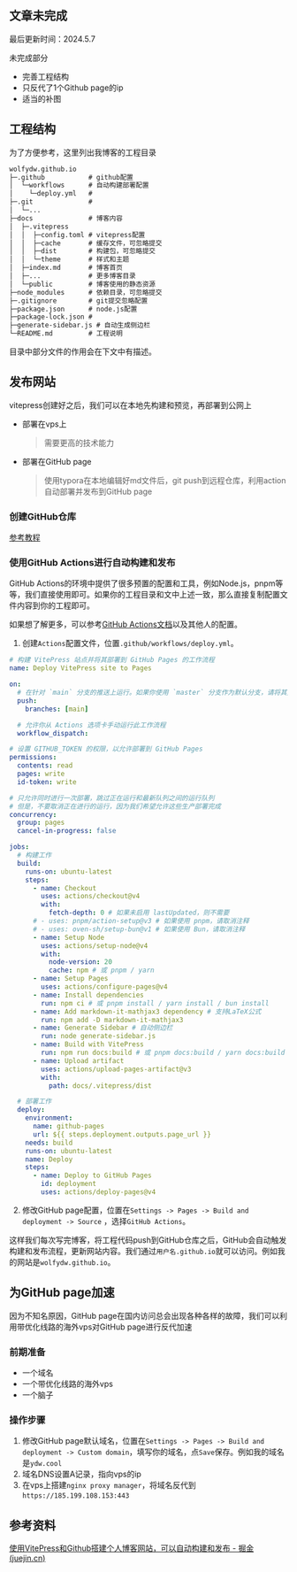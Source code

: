 ## 文章未完成

最后更新时间：2024.5.7

未完成部分

- 完善工程结构
- 只反代了1个Github page的ip
- 适当的补图

## 工程结构

为了方便参考，这里列出我博客的工程目录

```txt
wolfydw.github.io
├─.github           # github配置
│  └─workflows      # 自动构建部署配置
│    └─deploy.yml   # 
├─.git              # 
│  └─...
├─docs              # 博客内容
│  ├─.vitepress    
│  │  ├─config.toml # vitepress配置
│  │  ├─cache       # 缓存文件，可忽略提交
│  │  ├─dist        # 构建包，可忽略提交
│  │  └─theme       # 样式和主题
│  ├─index.md       # 博客首页
│  ├─...            # 更多博客目录
│  └─public         # 博客使用的静态资源
├─node_modules      # 依赖目录，可忽略提交
├─.gitignore        # git提交忽略配置
├─package.json      # node.js配置
├─package-lock.json	#
├─generate-sidebar.js # 自动生成侧边栏
└─README.md         # 工程说明
```

目录中部分文件的作用会在下文中有描述。



## 发布网站

vitepress创建好之后，我们可以在本地先构建和预览，再部署到公网上

- 部署在vps上

  > 需要更高的技术能力

- 部署在GitHub page

  > 使用typora在本地编辑好md文件后，git push到远程仓库，利用action自动部署并发布到GitHub page

### 创建GitHub仓库

[参考教程](/使用git管理.html)

### 使用GitHub Actions进行自动构建和发布

GitHub Actions的环境中提供了很多预置的配置和工具，例如Node.js，pnpm等等，我们直接使用即可。如果你的工程目录和文中上述一致，那么直接复制配置文件内容到你的工程即可。

如果想了解更多，可以参考[GitHub Actions文档](https://link.juejin.cn?target=https%3A%2F%2Fdocs.github.com%2Fzh%2Factions)以及其他人的配置。

1. 创建`Actions`配置文件，位置`.github/workflows/deploy.yml`。

```yml
# 构建 VitePress 站点并将其部署到 GitHub Pages 的工作流程
name: Deploy VitePress site to Pages

on:
  # 在针对 `main` 分支的推送上运行。如果你使用 `master` 分支作为默认分支，请将其更改为 `master`
  push:
    branches: [main]

  # 允许你从 Actions 选项卡手动运行此工作流程
  workflow_dispatch:

# 设置 GITHUB_TOKEN 的权限，以允许部署到 GitHub Pages
permissions:
  contents: read
  pages: write
  id-token: write

# 只允许同时进行一次部署，跳过正在运行和最新队列之间的运行队列
# 但是，不要取消正在进行的运行，因为我们希望允许这些生产部署完成
concurrency:
  group: pages
  cancel-in-progress: false

jobs:
  # 构建工作
  build:
    runs-on: ubuntu-latest
    steps:
      - name: Checkout
        uses: actions/checkout@v4
        with:
          fetch-depth: 0 # 如果未启用 lastUpdated，则不需要
      # - uses: pnpm/action-setup@v3 # 如果使用 pnpm，请取消注释
      # - uses: oven-sh/setup-bun@v1 # 如果使用 Bun，请取消注释
      - name: Setup Node
        uses: actions/setup-node@v4
        with:
          node-version: 20
          cache: npm # 或 pnpm / yarn
      - name: Setup Pages
        uses: actions/configure-pages@v4
      - name: Install dependencies
        run: npm ci # 或 pnpm install / yarn install / bun install
      - name: Add markdown-it-mathjax3 dependency # 支持LaTeX公式
        run: npm add -D markdown-it-mathjax3
      - name: Generate Sidebar # 自动侧边栏
        run: node generate-sidebar.js
      - name: Build with VitePress
        run: npm run docs:build # 或 pnpm docs:build / yarn docs:build / bun run docs:build
      - name: Upload artifact
        uses: actions/upload-pages-artifact@v3
        with:
          path: docs/.vitepress/dist

  # 部署工作
  deploy:
    environment:
      name: github-pages
      url: ${{ steps.deployment.outputs.page_url }}
    needs: build
    runs-on: ubuntu-latest
    name: Deploy
    steps:
      - name: Deploy to GitHub Pages
        id: deployment
        uses: actions/deploy-pages@v4
```

2. 修改GitHub page配置，位置在`Settings -> Pages -> Build and deployment -> Source` ，选择`GitHub Actions`。

   

这样我们每次写完博客，将工程代码push到GitHub仓库之后，GitHub会自动触发构建和发布流程，更新网站内容。我们通过`用户名.github.io`就可以访问。例如我的网站是`wolfydw.github.io`。

## 为GitHub page加速

因为不知名原因，GitHub page在国内访问总会出现各种各样的故障，我们可以利用带优化线路的海外vps对GitHub page进行反代加速

### 前期准备

- 一个域名
- 一个带优化线路的海外vps
- 一个脑子

### 操作步骤

1. 修改GitHub page默认域名，位置在`Settings -> Pages -> Build and deployment -> Custom domain`，填写你的域名，点`Save`保存。例如我的域名是`ydw.cool`
2. 域名DNS设置A记录，指向vps的ip
3. 在vps上搭建`nginx proxy manager`，将域名反代到`https://185.199.108.153:443`



## 参考资料

[使用VitePress和Github搭建个人博客网站，可以自动构建和发布 - 掘金 (juejin.cn)](https://juejin.cn/post/7235513984555384892)